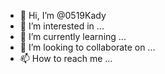 - 👋 Hi, I’m @0519Kady
- 👀 I’m interested in ...
- 🌱 I’m currently learning ...
- 💞️ I’m looking to collaborate on ...
- 📫 How to reach me ...

<!---
0519Kady/0519Kady is a ✨ special ✨ repository because its `README.md` (this file) appears on your GitHub profile.
You can click the Preview link to take a look at your changes.
--->

